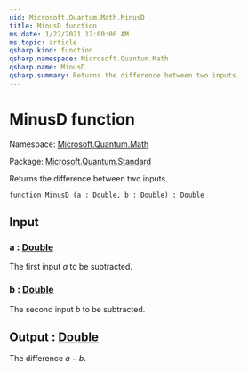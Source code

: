 ```yaml
---
uid: Microsoft.Quantum.Math.MinusD
title: MinusD function
ms.date: 1/22/2021 12:00:00 AM
ms.topic: article
qsharp.kind: function
qsharp.namespace: Microsoft.Quantum.Math
qsharp.name: MinusD
qsharp.summary: Returns the difference between two inputs.
---
```


# MinusD function

Namespace: [Microsoft.Quantum.Math](xref:Microsoft.Quantum.Math)

Package: [Microsoft.Quantum.Standard](https://nuget.org/packages/Microsoft.Quantum.Standard)


Returns the difference between two inputs.

```qsharp
function MinusD (a : Double, b : Double) : Double
```


## Input

### a : [Double](xref:microsoft.quantum.lang-ref.double)

The first input $a$ to be subtracted.


### b : [Double](xref:microsoft.quantum.lang-ref.double)

The second input $b$ to be subtracted.



## Output : [Double](xref:microsoft.quantum.lang-ref.double)

The difference $a - b$.